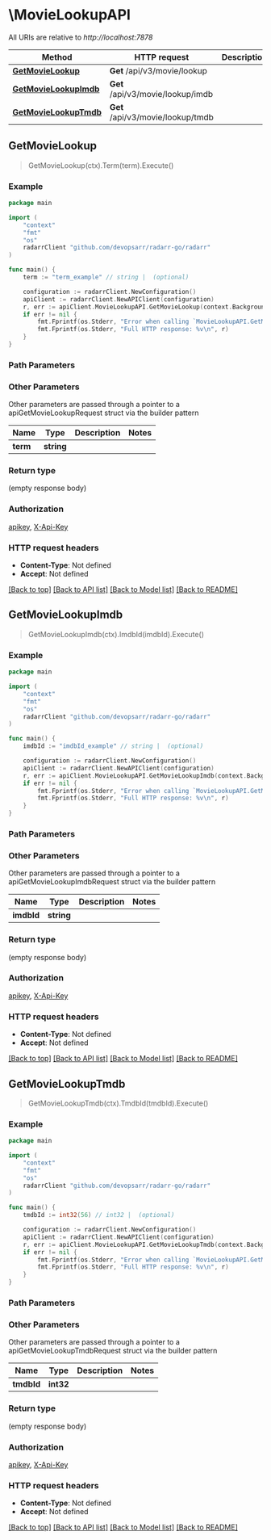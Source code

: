 # \MovieLookupAPI

All URIs are relative to *http://localhost:7878*

Method | HTTP request | Description
------------- | ------------- | -------------
[**GetMovieLookup**](MovieLookupAPI.md#GetMovieLookup) | **Get** /api/v3/movie/lookup | 
[**GetMovieLookupImdb**](MovieLookupAPI.md#GetMovieLookupImdb) | **Get** /api/v3/movie/lookup/imdb | 
[**GetMovieLookupTmdb**](MovieLookupAPI.md#GetMovieLookupTmdb) | **Get** /api/v3/movie/lookup/tmdb | 



## GetMovieLookup

> GetMovieLookup(ctx).Term(term).Execute()



### Example

```go
package main

import (
	"context"
	"fmt"
	"os"
	radarrClient "github.com/devopsarr/radarr-go/radarr"
)

func main() {
	term := "term_example" // string |  (optional)

	configuration := radarrClient.NewConfiguration()
	apiClient := radarrClient.NewAPIClient(configuration)
	r, err := apiClient.MovieLookupAPI.GetMovieLookup(context.Background()).Term(term).Execute()
	if err != nil {
		fmt.Fprintf(os.Stderr, "Error when calling `MovieLookupAPI.GetMovieLookup``: %v\n", err)
		fmt.Fprintf(os.Stderr, "Full HTTP response: %v\n", r)
	}
}
```

### Path Parameters



### Other Parameters

Other parameters are passed through a pointer to a apiGetMovieLookupRequest struct via the builder pattern


Name | Type | Description  | Notes
------------- | ------------- | ------------- | -------------
 **term** | **string** |  | 

### Return type

 (empty response body)

### Authorization

[apikey](../README.md#apikey), [X-Api-Key](../README.md#X-Api-Key)

### HTTP request headers

- **Content-Type**: Not defined
- **Accept**: Not defined

[[Back to top]](#) [[Back to API list]](../README.md#documentation-for-api-endpoints)
[[Back to Model list]](../README.md#documentation-for-models)
[[Back to README]](../README.md)


## GetMovieLookupImdb

> GetMovieLookupImdb(ctx).ImdbId(imdbId).Execute()



### Example

```go
package main

import (
	"context"
	"fmt"
	"os"
	radarrClient "github.com/devopsarr/radarr-go/radarr"
)

func main() {
	imdbId := "imdbId_example" // string |  (optional)

	configuration := radarrClient.NewConfiguration()
	apiClient := radarrClient.NewAPIClient(configuration)
	r, err := apiClient.MovieLookupAPI.GetMovieLookupImdb(context.Background()).ImdbId(imdbId).Execute()
	if err != nil {
		fmt.Fprintf(os.Stderr, "Error when calling `MovieLookupAPI.GetMovieLookupImdb``: %v\n", err)
		fmt.Fprintf(os.Stderr, "Full HTTP response: %v\n", r)
	}
}
```

### Path Parameters



### Other Parameters

Other parameters are passed through a pointer to a apiGetMovieLookupImdbRequest struct via the builder pattern


Name | Type | Description  | Notes
------------- | ------------- | ------------- | -------------
 **imdbId** | **string** |  | 

### Return type

 (empty response body)

### Authorization

[apikey](../README.md#apikey), [X-Api-Key](../README.md#X-Api-Key)

### HTTP request headers

- **Content-Type**: Not defined
- **Accept**: Not defined

[[Back to top]](#) [[Back to API list]](../README.md#documentation-for-api-endpoints)
[[Back to Model list]](../README.md#documentation-for-models)
[[Back to README]](../README.md)


## GetMovieLookupTmdb

> GetMovieLookupTmdb(ctx).TmdbId(tmdbId).Execute()



### Example

```go
package main

import (
	"context"
	"fmt"
	"os"
	radarrClient "github.com/devopsarr/radarr-go/radarr"
)

func main() {
	tmdbId := int32(56) // int32 |  (optional)

	configuration := radarrClient.NewConfiguration()
	apiClient := radarrClient.NewAPIClient(configuration)
	r, err := apiClient.MovieLookupAPI.GetMovieLookupTmdb(context.Background()).TmdbId(tmdbId).Execute()
	if err != nil {
		fmt.Fprintf(os.Stderr, "Error when calling `MovieLookupAPI.GetMovieLookupTmdb``: %v\n", err)
		fmt.Fprintf(os.Stderr, "Full HTTP response: %v\n", r)
	}
}
```

### Path Parameters



### Other Parameters

Other parameters are passed through a pointer to a apiGetMovieLookupTmdbRequest struct via the builder pattern


Name | Type | Description  | Notes
------------- | ------------- | ------------- | -------------
 **tmdbId** | **int32** |  | 

### Return type

 (empty response body)

### Authorization

[apikey](../README.md#apikey), [X-Api-Key](../README.md#X-Api-Key)

### HTTP request headers

- **Content-Type**: Not defined
- **Accept**: Not defined

[[Back to top]](#) [[Back to API list]](../README.md#documentation-for-api-endpoints)
[[Back to Model list]](../README.md#documentation-for-models)
[[Back to README]](../README.md)

